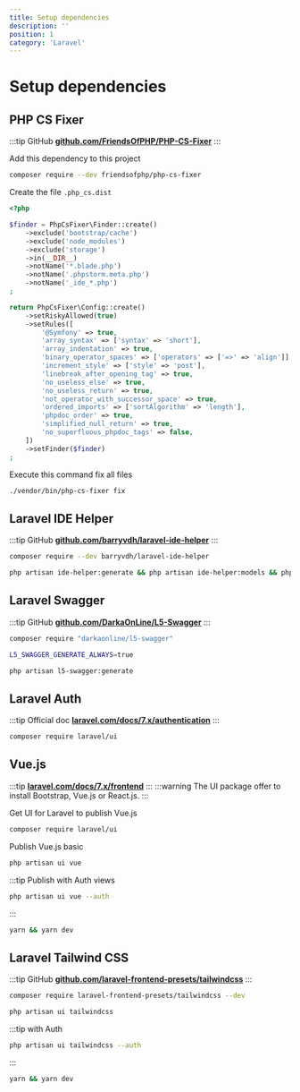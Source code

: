 ```yaml
---
title: Setup dependencies
description: ''
position: 1
category: 'Laravel'
---
```


# Setup dependencies

## PHP CS Fixer

:::tip GitHub
[**github.com/FriendsOfPHP/PHP-CS-Fixer**](https://github.com/FriendsOfPHP/PHP-CS-Fixer)
:::

Add this dependency to this project

```bash
composer require --dev friendsofphp/php-cs-fixer
```

Create the file `.php_cs.dist`

```php
<?php

$finder = PhpCsFixer\Finder::create()
    ->exclude('bootstrap/cache')
    ->exclude('node_modules')
    ->exclude('storage')
    ->in(__DIR__)
    ->notName('*.blade.php')
    ->notName('.phpstorm.meta.php')
    ->notName('_ide_*.php')
;

return PhpCsFixer\Config::create()
    ->setRiskyAllowed(true)
    ->setRules([
        '@Symfony' => true,
        'array_syntax' => ['syntax' => 'short'],
        'array_indentation' => true,
        'binary_operator_spaces' => ['operators' => ['=>' => 'align']],
        'increment_style' => ['style' => 'post'],
        'linebreak_after_opening_tag' => true,
        'no_useless_else' => true,
        'no_useless_return' => true,
        'not_operator_with_successor_space' => true,
        'ordered_imports' => ['sortAlgorithm' => 'length'],
        'phpdoc_order' => true,
        'simplified_null_return' => true,
        'no_superfluous_phpdoc_tags' => false,
    ])
    ->setFinder($finder)
;
```

Execute this command fix all files

```bash
./vendor/bin/php-cs-fixer fix
```

## Laravel IDE Helper

:::tip GitHub
[**github.com/barryvdh/laravel-ide-helper**](https://github.com/barryvdh/laravel-ide-helper)
:::

```bash
composer require --dev barryvdh/laravel-ide-helper
```

```bash
php artisan ide-helper:generate && php artisan ide-helper:models && php artisan ide-helper:meta && php artisan ide-helper:eloquent
```

## Laravel Swagger

:::tip GitHub
[**github.com/DarkaOnLine/L5-Swagger**](https://github.com/DarkaOnLine/L5-Swagger)
:::

```bash
composer require "darkaonline/l5-swagger"
```

```bash
L5_SWAGGER_GENERATE_ALWAYS=true
```

```bash
php artisan l5-swagger:generate
```

## Laravel Auth

:::tip Official doc
[**laravel.com/docs/7.x/authentication**](https://laravel.com/docs/7.x/authentication)
:::

```bash
composer require laravel/ui
```

## Vue.js

:::tip
[**laravel.com/docs/7.x/frontend**](https://laravel.com/docs/7.x/frontend)
:::
:::warning
The UI package offer to install Bootstrap, Vue.js or React.js.
:::

Get UI for Laravel to publish Vue.js

```bash
composer require laravel/ui
```

Publish Vue.js basic

```bash
php artisan ui vue
```

:::tip Publish with Auth views

```bash
php artisan ui vue --auth
```

:::

```bash
yarn && yarn dev
```

## Laravel Tailwind CSS

:::tip GitHub
[**github.com/laravel-frontend-presets/tailwindcss**](https://github.com/laravel-frontend-presets/tailwindcss)
:::

```bash
composer require laravel-frontend-presets/tailwindcss --dev
```

```bash
php artisan ui tailwindcss
```

:::tip with Auth

```bash
php artisan ui tailwindcss --auth
```

:::

```bash
yarn && yarn dev
```
